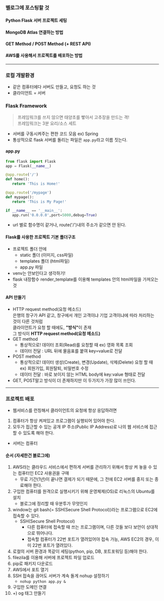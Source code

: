 ### 벨로그에 포스팅할 것
#### Python Flask 서버 프로젝트 세팅
#### MongoDB Atlas 연결하는 방법
#### GET Method / POST Method (+ REST API)
#### AWS를 사용해서 프로젝트를 배포하는 방법

<hr>

### 로컬 개발환경
+ 같은 컴퓨터에다 서버도 만들고, 요청도 하는 것
+ 클라이언트 = 서버

### Flask Framework
> 프레임워크를 쓰지 않으면 태양초를 빻아서 고추장을 만드는 격!   
> 프레임워크는 3분 요리/소스 세트
+ 서버를 구동시켜주는 편한 코드 모음 ex) Spring
+ 통상적으로 flask 서버를 돌리는 파일은 `app.py`라고 이름 짓는다.
#### app.py
```py
from flask import Flask
app = Flask(__name__)

@app.route('/')
def home():
   return 'This is Home!'

@app.route('/mypage')
def mypage():  
   return 'This is My Page!'

if __name__ == '__main__':  
   app.run('0.0.0.0',port=5000,debug=True)
```
+ url 별로 함수명이 같거나, route('/')내의 주소가 같으면 안 된다.
#### Flask를 사용한 프로젝트 기본 폴더구조
+ 프로젝트 폴더 안에
  + static 폴더 (이미지, css파일)
  + templates 폴더 (html파일)
  + app.py 파일
+ venv는 안보인다고 생각하기!
+ flask 내장함수 render_template를 이용해 templates 안의 html파일을 가져오는 것
#### API 만들기
+ HTTP request method(요청 메소드)   
은행의 창구가 API 같고, 창구에서 개인 고객이냐 기업 고객이냐에 따라 처리하는 것이 다른 것처럼   
클라이언트가 요청 할 때에도, <b>"방식"</b>이 존재   
그 방식이 <b>HTTP request method(요청 메소드)</b>
+ GET method
  + 통상적으로! 데이터 조회(Read)를 요청할 때 ex) 영화 목록 조회
  + 데이터 전달 : URL 뒤에 물음표를 붙여 key=value로 전달
+ POST method
  + 통상적으로! 데이터 생성(Create), 변경(Update), 삭제(Delete) 요청 할 때 ex) 회원가입, 회원탈퇴, 비밀번호 수정
  + 데이터 전달 : 바로 보이지 않는 HTML body에 key:value 형태로 전달
+ GET, POST말고 방식이 더 존재하지만 이 두가지가 가장 많이 쓰인다.

<hr>

### 프로젝트 배포
+ 웹서비스를 런칭해서 클라이언트의 요청에 항상 응답하려면 
1. 컴퓨터가 항상 켜져있고 프로그램이 실행되어 있어야 한다.
2. 모두가 접근할 수 있는 공개 IP 주소(Public IP Address)로 나의 웹 서비스에 접근할 수 있도록 해야 한다.
+ 서버는 컴퓨터
#### 순서 (자세한건 블로그에)
1. AWS라는 클라우드 서비스에서 편하게 서버를 관리하기 위해서 항상 켜 놓을 수 있는 컴퓨터인 EC2 사용권을 구매
   + 무료 기간(1년)이 끝나면 결제가 되기 때문에, 그 전에 EC2 서버를 중지 또는 종료해야 한다.
2. 구입한 컴퓨터를 원격으로 실행시키기 위해 운영체제(OS)로 리눅스의 Ubuntu를 설치
   + 블로그에 정리할 때 우분투가 무엇인지
3. window는 git bash(= SSH(Secure Shell Protocol))라는 프로그램으로 EC2에 접속할 수 있다.
   + SSH(Secure Shell Protocol)
      + 다른 컴퓨터에 접속할 때 쓰는 프로그램이며, 다른 것들 보다 보안이 상대적으로 뛰어나다.
      + 접속할 컴퓨터가 22번 포트가 열려있어야 접속 가능, AWS EC2의 경우, 이미 22번 포트가 열려있다.
4. 로컬의 서버 환경과 똑같이 세팅(python, pip, DB, 포트포워딩 등)해야 한다. 
5. filezila를 이용해 서버에 프로젝트 파일 업로드
6. pip로 패키지 다운로드
7. AWS에서 포트 열기
8. SSH 접속을 끊어도 서버가 계속 돌게 nohup 설정하기
   + `nohup python app.py &`
9. 구입한 도메인 연결
10. +) og 태그 만들기
